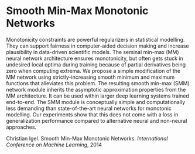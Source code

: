 # Smooth Min-Max Monotonic Networks

Monotonicity constraints are powerful regularizers in statistical modelling. They can support fairness in computer-aided decision making and increase plausibility in data-driven scientific models. The seminal min-max (MM) neural network architecture ensures monotonicity, but often gets stuck in undesired local optima during training because of partial derivatives being zero when computing extrema. We propose a simple modification of the MM network using strictly-increasing smooth minimum and maximum functions that alleviates this problem. The resulting smooth min-max (SMM) network module inherits the asymptotic approximation properties from the MM architecture. It can be used within larger deep learning systems trained end-to-end. The SMM module is conceptually simple and computationally less demanding than state-of-the-art neural networks for monotonic modelling. Our experiments show that this does not come with a loss in generalization performance compared to alternative neural and non-neural approaches.

Christian Igel. Smooth Min-Max Monotonic Networks. *International Conference on Machine Learning*, 2014
